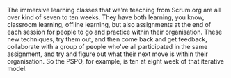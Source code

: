 The immersive learning classes that we're teaching from Scrum.org are all over kind of seven to ten weeks. They have both learning, you know, classroom learning, offline learning, but also assignments at the end of each session for people to go and practice within their organisation. These new techniques, try them out, and then come back and get feedback, collaborate with a group of people who've all participated in the same assignment, and try and figure out what their next move is within their organisation. So the PSPO, for example, is ten at eight week of that iterative model.